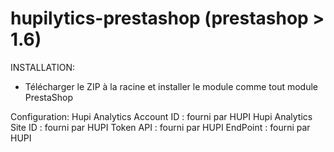 # hupilytics-prestashop (prestashop > 1.6)

INSTALLATION:
- Télécharger le ZIP à la racine et installer le module comme tout module PrestaShop 

Configuration:
Hupi Analytics Account ID : fourni par HUPI
Hupi Analytics Site ID : fourni par HUPI
Token API : fourni par HUPI
EndPoint : fourni par HUPI
